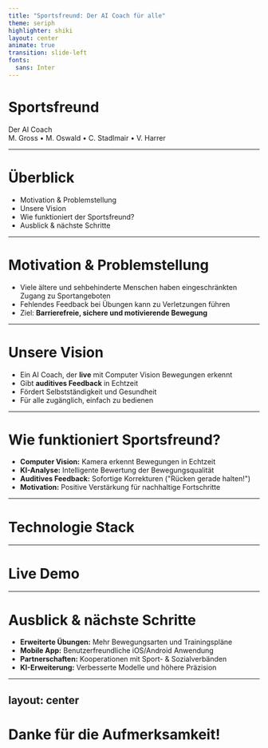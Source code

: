 ```yaml
---
title: "Sportsfreund: Der AI Coach für alle"
theme: seriph
highlighter: shiki
layout: center
animate: true
transition: slide-left
fonts:
  sans: Inter
---
```


<div class="title-container">

<h1 class="title">Sportsfreund</h1>

<div class="subtitle">Der AI Coach</div>

<div class="authors">
M. Gross • M. Oswald • C. Stadlmair • V. Harrer
</div>

</div>

---

# Überblick

- Motivation & Problemstellung
- Unsere Vision  
- Wie funktioniert der Sportsfreund?
- Ausblick & nächste Schritte

---

# Motivation & Problemstellung

- Viele ältere und sehbehinderte Menschen haben eingeschränkten Zugang zu Sportangeboten
- Fehlendes Feedback bei Übungen kann zu Verletzungen führen
- Ziel: **Barrierefreie, sichere und motivierende Bewegung**

---

# Unsere Vision

- Ein AI Coach, der **live** mit Computer Vision Bewegungen erkennt
- Gibt **auditives Feedback** in Echtzeit
- Fördert Selbstständigkeit und Gesundheit
- Für alle zugänglich, einfach zu bedienen

---

# Wie funktioniert Sportsfreund?

- **Computer Vision:** Kamera erkennt Bewegungen in Echtzeit
- **KI-Analyse:** Intelligente Bewertung der Bewegungsqualität  
- **Auditives Feedback:** Sofortige Korrekturen ("Rücken gerade halten!")
- **Motivation:** Positive Verstärkung für nachhaltige Fortschritte

---

# Technologie Stack

<TechStack />

---

# Live Demo

<LiveDemo />

---

# Ausblick & nächste Schritte

- **Erweiterte Übungen:** Mehr Bewegungsarten und Trainingspläne
- **Mobile App:** Benutzerfreundliche iOS/Android Anwendung
- **Partnerschaften:** Kooperationen mit Sport- & Sozialverbänden  
- **KI-Erweiterung:** Verbesserte Modelle und höhere Präzision

---
layout: center
---

<div class="thank-you-container">

# Danke für die Aufmerksamkeit!

</div>